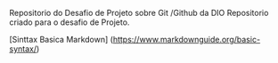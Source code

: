 Repositorio do  Desafio de Projeto  sobre Git /Github da DIO
Repositorio criado para o desafio de Projeto.

[Sinttax  Basica Markdown] (https://www.markdownguide.org/basic-syntax/)
